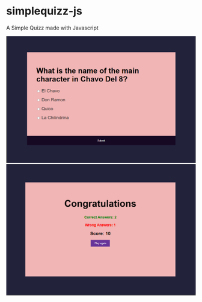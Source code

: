 # simplequizz-js
A Simple Quizz made with Javascript

![Preview1](preview/2.png)
![Preview2](preview/1.png)
